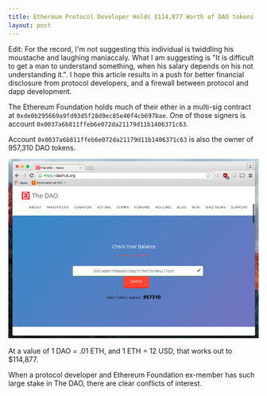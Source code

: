```yaml
---
title: Ethereum Protocol Developer Holds $114,877 Worth of DAO tokens
layout: post
---
```


Edit: For the record, I'm not suggesting this individual is twiddling his moustache and laughing maniaccaly. What I am suggesting is "It is difficult to get a man to understand something, when his salary depends on his not understanding it.". I hope this article results in a push for better financial disclosure from protocol developers, and a firewall between protocol and dapp development.

The Ethereum Foundation holds much of their ether in a multi-sig contract at `0xde0b295669a9fd93d5f28d9ec85e40f4cb697bae`. One of those signers is account `0x0037a6b811ffeb6e072da21179d11b1406371c63`.

Account `0x0037a6b811ffeb6e072da21179d11b1406371c63` is also the owner of 957,310 DAO tokens.

![Dao Balance](/assets/images/dao.png)

At a value of 1 DAO = .01 ETH, and 1 ETH = 12 USD, that works out to $114,877.

When a protocol developer and Ethereum Foundation ex-member has such large stake in The DAO, there are clear conflicts of interest.